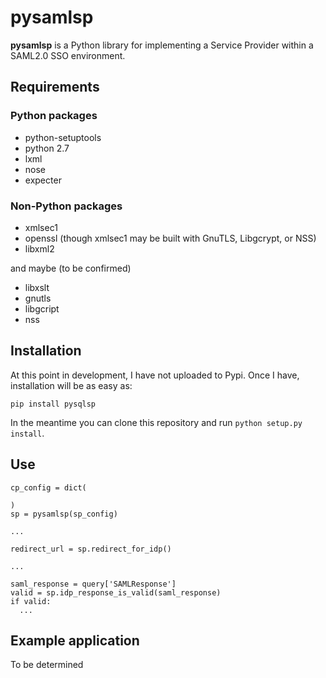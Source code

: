 # pysamlsp

**pysamlsp** is a Python library for implementing a Service Provider within a SAML2.0 SSO environment.

## Requirements

### Python packages

* python-setuptools
* python 2.7
* lxml
* nose
* expecter

### Non-Python packages

* xmlsec1
* openssl (though xmlsec1 may be built with GnuTLS, Libgcrypt, or NSS)
* libxml2

and maybe (to be confirmed)

* libxslt
* gnutls
* libgcript
* nss

## Installation

At this point in development, I have not uploaded to Pypi. Once I have, installation will be as easy as:

```
pip install pysqlsp
```

In the meantime you can clone this repository and run ```python setup.py install```.

## Use

```
cp_config = dict(

)
sp = pysamlsp(sp_config)

...

redirect_url = sp.redirect_for_idp()

...

saml_response = query['SAMLResponse']
valid = sp.idp_response_is_valid(saml_response)
if valid:
  ...
```

## Example application

To be determined
